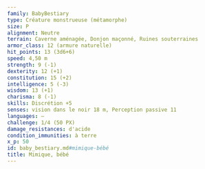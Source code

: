 ```yaml
---
family: BabyBestiary
type: Créature monstrueuse (métamorphe)
size: P
alignment: Neutre
terrain: Caverne aménagée, Donjon maçonné, Ruines souterraines
armor_class: 12 (armure naturelle)
hit_points: 13 (3d6+6)
speed: 4,50 m
strength: 9 (-1)
dexterity: 12 (+1)
constitution: 15 (+2)
intelligence: 5 (-3)
wisdom: 13 (+1)
charisma: 8 (-1)
skills: Discrétion +5
senses: vision dans le noir 18 m, Perception passive 11
languages: —
challenge: 1/4 (50 PX)
damage_resistances: d'acide
condition_immunities: à terre
x_p: 50
id: baby_bestiary.md#mimique-bébé
title: Mimique, bébé
---
```


